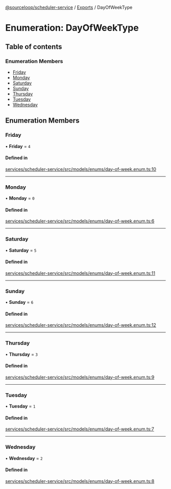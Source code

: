 [@sourceloop/scheduler-service](../README.md) / [Exports](../modules.md) / DayOfWeekType

# Enumeration: DayOfWeekType

## Table of contents

### Enumeration Members

- [Friday](DayOfWeekType.md#friday)
- [Monday](DayOfWeekType.md#monday)
- [Saturday](DayOfWeekType.md#saturday)
- [Sunday](DayOfWeekType.md#sunday)
- [Thursday](DayOfWeekType.md#thursday)
- [Tuesday](DayOfWeekType.md#tuesday)
- [Wednesday](DayOfWeekType.md#wednesday)

## Enumeration Members

### Friday

• **Friday** = ``4``

#### Defined in

[services/scheduler-service/src/models/enums/day-of-week.enum.ts:10](https://github.com/sourcefuse/loopback4-microservice-catalog/blob/77bb890a2/services/scheduler-service/src/models/enums/day-of-week.enum.ts#L10)

___

### Monday

• **Monday** = ``0``

#### Defined in

[services/scheduler-service/src/models/enums/day-of-week.enum.ts:6](https://github.com/sourcefuse/loopback4-microservice-catalog/blob/77bb890a2/services/scheduler-service/src/models/enums/day-of-week.enum.ts#L6)

___

### Saturday

• **Saturday** = ``5``

#### Defined in

[services/scheduler-service/src/models/enums/day-of-week.enum.ts:11](https://github.com/sourcefuse/loopback4-microservice-catalog/blob/77bb890a2/services/scheduler-service/src/models/enums/day-of-week.enum.ts#L11)

___

### Sunday

• **Sunday** = ``6``

#### Defined in

[services/scheduler-service/src/models/enums/day-of-week.enum.ts:12](https://github.com/sourcefuse/loopback4-microservice-catalog/blob/77bb890a2/services/scheduler-service/src/models/enums/day-of-week.enum.ts#L12)

___

### Thursday

• **Thursday** = ``3``

#### Defined in

[services/scheduler-service/src/models/enums/day-of-week.enum.ts:9](https://github.com/sourcefuse/loopback4-microservice-catalog/blob/77bb890a2/services/scheduler-service/src/models/enums/day-of-week.enum.ts#L9)

___

### Tuesday

• **Tuesday** = ``1``

#### Defined in

[services/scheduler-service/src/models/enums/day-of-week.enum.ts:7](https://github.com/sourcefuse/loopback4-microservice-catalog/blob/77bb890a2/services/scheduler-service/src/models/enums/day-of-week.enum.ts#L7)

___

### Wednesday

• **Wednesday** = ``2``

#### Defined in

[services/scheduler-service/src/models/enums/day-of-week.enum.ts:8](https://github.com/sourcefuse/loopback4-microservice-catalog/blob/77bb890a2/services/scheduler-service/src/models/enums/day-of-week.enum.ts#L8)
